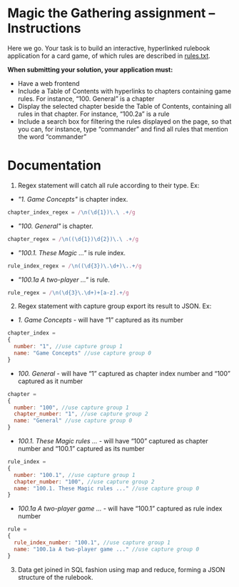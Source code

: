 # Magic the Gathering assignment – Instructions

Here we go. Your task is to build an interactive, hyperlinked rulebook application for a card game, of which rules are described in <a href="https://media.wizards.com/2021/downloads/MagicCompRules%2020210419.txt">rules.txt</a>.

**When submitting your solution, your application must:**

* Have a web frontend
* Include a Table of Contents with hyperlinks to chapters containing game rules. For instance, “100. General” is a chapter
* Display the selected chapter beside the Table of Contents, containing all rules in that chapter. For instance, “100.2a” is a rule
* Include a search box for filtering the rules displayed on the page, so that you can, for instance, type “commander” and find all rules that mention the word “commander”


# Documentation
1. Regex statement will catch all rule according to their type. Ex: 
* *"1. Game Concepts"* is chapter index.
```javascript
chapter_index_regex = /\n(\d{1})\.\ .+/g
```
* *"100. General"* is chapter.
```javascript
chapter_regex = /\n((\d{1})\d{2})\.\ .+/g
```
* *"100.1. These Magic ..."* is rule index.
```javascript
rule_index_regex = /\n((\d{3})\.\d+)\..+/g
```
* *"100.1a A two-player ..."* is rule.
```javascript
rule_regex = /\n(\d{3}\.\d+)+[a-z].+/g
```

2. Regex statement with capture group export its result to JSON. Ex:

* *1. Game Concepts* - will have “1” captured as its number
```javascript
chapter_index =
{
  number: "1", //use capture group 1
  name: "Game Concepts" //use capture group 0
}
```
* *100. General* - will have “1” captured as chapter index number and “100” captured as it number
```javascript
chapter =
{
  number: "100", //use capture group 1
  chapter_number: "1", //use capture group 2
  name: "General" //use capture group 0
}
```
* *100.1. These Magic rules ...* - will have “100” captured as chapter number and “100.1” captured as its number
```javascript
rule_index =
{
  number: "100.1", //use capture group 1
  chapter_number: "100", //use capture group 2
  name: "100.1. These Magic rules ..." //use capture group 0
}
```
* *100.1a A two-player game ...* - will have “100.1” captured as rule index number
```javascript
rule =
{
  rule_index_number: "100.1", //use capture group 1
  name: "100.1a A two-player game ..." //use capture group 0
}
```

3. Data get joined in SQL fashion using map and reduce, forming a JSON structure of the rulebook.

